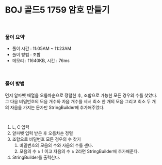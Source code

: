# BOJ 골드5 1759 암호 만들기

<br>

### 풀이 요약

- 풀이 시간 : 11:05AM ~ 11:23AM
- 풀이 방법 : 조합
- 메모리 : 11640KB, 시간 : 76ms

<br>

### 풀이 방법

먼저 알파벳 배열을 오름차순으로 정렬한 후, 조합으로 가능한 모든 경우의 수를 찾았다. 
그 다음 비밀번호의 모음 개수와 자음 개수를 세서 최소 한 개의 모음 그리고 최소 두 개의 자음을 가지는 문자만 StringBuilder에 추가해주었다.

<br>

1. L, C 입력
2. 알파벳 입력 받은 후 오름차순 정렬
3. 조합으로 비밀번호 모든 경우의 수 찾기 
    1. 비밀번호의 모음의 수와 자음의 수를 센다.
    2. 모음의 수 ≥ 1 이고 자음의 수 ≥ 2라면 StringBuilder에 추가해준다. 
4. StringBuilder를 출력한다.
